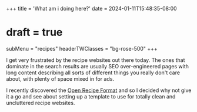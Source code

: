 +++
title = 'What am i doing here?'
date = 2024-01-11T15:48:35-08:00
# draft = true
subMenu = "recipes"
headerTWClasses = "bg-rose-500"
+++

I get very frustrated by the recipe websites out there today. The ones that dominate in the search results are usually SEO over-engineered pages with long content describing all sorts of different things you really don't care about, with plenty of space mixed in for ads.  

I recently discovered the [Open Recipe Format](https://open-recipe-format.readthedocs.io/en/latest/topics/tutorials/walkthrough.html) and so I decided why not give it a go and see about setting up a template to use for totally clean and uncluttered recipe websites.

<!-- Maybe getting this going with Open Recipe Format will start the open recipe movement! Viva La Recipé! -->

